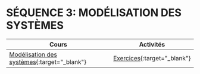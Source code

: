# SÉQUENCE 3: **MODÉLISATION DES SYSTÈMES**

| Cours | Activités |
| -- | -- |
| [Modélisation des systèmes](./cours/modsys_cours.md){:target="_blank"} |  [Exercices](./activites/modsys_exercices.md){:target="_blank"} |
